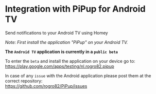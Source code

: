 # Integration with PiPup for Android TV

Send notifications to your Android TV using Homey

_Note: First install the application "PiPup" on your Android TV._

__The `Android TV` application is currently in a `public beta`__

To enter the `beta` and install the application on your device go to:  
https://play.google.com/apps/testing/nl.rogro82.pipup

In case of any `issue` with the Android application please post them at the correct repository:  
https://github.com/rogro82/PiPup/issues
